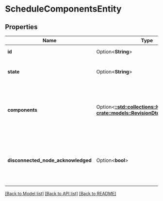 # ScheduleComponentsEntity

## Properties

Name | Type | Description | Notes
------------ | ------------- | ------------- | -------------
**id** | Option<**String**> | The id of the ProcessGroup | [optional]
**state** | Option<**String**> | The desired state of the descendant components | [optional]
**components** | Option<[**::std::collections::HashMap<String, crate::models::RevisionDto>**](RevisionDTO.md)> | Optional components to schedule. If not specified, all authorized descendant components will be used. | [optional]
**disconnected_node_acknowledged** | Option<**bool**> | Acknowledges that this node is disconnected to allow for mutable requests to proceed. | [optional]

[[Back to Model list]](../README.md#documentation-for-models) [[Back to API list]](../README.md#documentation-for-api-endpoints) [[Back to README]](../README.md)


